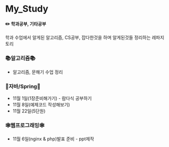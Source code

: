 # My_Study
#### ✏️ 학과공부, 기타공부
학과 수업에서 알게된 알고리즘, CS공부, 잡다한것을 하며 알게된것들 정리하는 레파지토리

### 📚알고리즘📚
* 알고리즘, 문해기 수업 정리

### 🐸자바/Spring🐸
* 11월 1일(1장준비해가기) - 람다식 공부하기
* 11월 8일(예제코드 작성해보기)
* 11월 22일(5단원)
    

### 🕸️웹프로그래밍🕸️
* 11월 6일(nginx & php)발표 준비 - ppt제작
